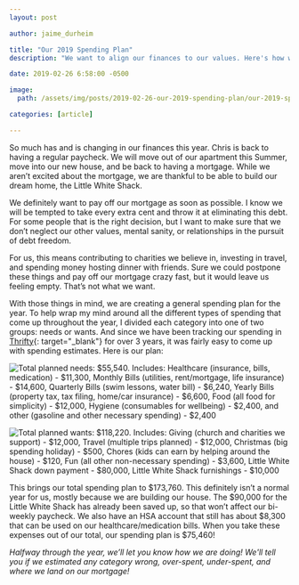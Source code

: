 ```yaml
---
layout: post

author: jaime_durheim

title: "Our 2019 Spending Plan"
description: "We want to align our finances to our values. Here's how we plan our spending in 2019 to do exactly that."

date: 2019-02-26 6:58:00 -0500

image:
  path: /assets/img/posts/2019-02-26-our-2019-spending-plan/our-2019-spending-plan.jpg

categories: [article]

---
```


So much has and is changing in our finances this year. Chris is back to having a regular paycheck. We will move out of our apartment this Summer, move into our new house, and be back to having a mortgage. While we aren’t excited about the mortgage, we are thankful to be able to build our dream home, the Little White Shack.

We definitely want to pay off our mortgage as soon as possible. I know we will be tempted to take every extra cent and throw it at eliminating this debt. For some people that is the right decision, but I want to make sure that we don’t neglect our other values, mental sanity, or relationships in the pursuit of debt freedom.

For us, this means contributing to charities we believe in, investing in travel, and spending money hosting dinner with friends. Sure we could postpone these things and pay off our mortgage crazy fast, but it would leave us feeling empty. That’s not what we want.

With those things in mind, we are creating a general spending plan for the year. To help wrap my mind around all the different types of spending that come up throughout the year, I divided each category into one of two groups: needs or wants. And since we have been tracking our spending in [Thrifty](https://thrifty.keepthrifty.com){: target="_blank"} for over 3 years, it was fairly easy to come up with spending estimates. Here is our plan:

![Total planned needs: $55,540. Includes: Healthcare (insurance, bills, medication) - $11,300, Monthly Bills (utilities, rent/mortgage, life insurance) -  $14,600, Quarterly Bills (swim lessons, water bill) - $6,240, Yearly Bills (property tax, tax filing, home/car insurance) - $6,600, Food (all food for simplicity) - $12,000, Hygiene (consumables for wellbeing) - $2,400, and other (gasoline and other necessary spending) - $2,400]({{site.url}}/assets/img/posts/2019-02-26-our-2019-spending-plan/plan-needs.png)

![Total planned wants: $118,220. Includes: Giving (church and charities we support) - $12,000, Travel (multiple trips planned) - $12,000, Christmas (big spending holiday) - $500, Chores (kids can earn by helping around the house) - $120, Fun (all other non-necessary spending) - $3,600, Little White Shack down payment - $80,000, Little White Shack furnishings - $10,000]({{site.url}}/assets/img/posts/2019-02-26-our-2019-spending-plan/plan-wants.png)

This brings our total spending plan to $173,760. This definitely isn’t a normal year for us, mostly because we are building our house. The $90,000 for the Little White Shack has already been saved up, so that won’t affect our bi-weekly paycheck. We also have an HSA account that still has about $8,300 that can be used on our healthcare/medication bills. When you take these expenses out of our total, our spending plan is $75,460!

_Halfway through the year, we’ll let you know how we are doing! We'll tell you if we estimated any category wrong, over-spent, under-spent, and where we land on our mortgage!_
